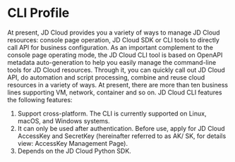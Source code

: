 
# CLI Profile #

At present, JD Cloud provides you a variety of ways to manage JD Cloud resources: console page operation, JD Cloud SDK or CLI tools to directly call API for business configuration. As an important complement to the console page operating mode, the JD Cloud CLI tool is based on OpenAPI metadata auto-generation to help you easily manage the command-line tools for JD Cloud  resources. Through it, you can quickly call out JD Cloud API, do automation and script processing, combine and reuse cloud resources in a variety of ways. At present, there are more than ten business lines supporting VM, network, container and so on. JD Cloud CLI features the following features:

1. Support cross-platform. The CLI is currently supported on Linux, macOS, and Windows systems.
2. It can only be used after authentication. Before use, apply for JD Cloud AccessKey and SecretKey (hereinafter referred to as AK/ SK, for details  view: AccessKey Management Page).
3. Depends on the JD Cloud Python SDK.
